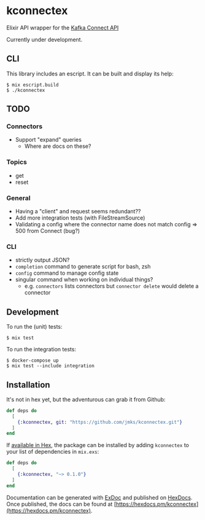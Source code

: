 # kconnectex

Elixir API wrapper for the [Kafka Connect API](https://docs.confluent.io/platform/current/connect/references/restapi.html)

Currently under development.

## CLI

This library includes an escript. It can be built and display its help:

```
$ mix escript.build
$ ./kconnectex
```

## TODO

### Connectors
* Support "expand" queries
  * Where are docs on these?

### Topics
* get
* reset

### General
* Having a "client" and request seems redundant??
* Add more integration tests (with FileStreamSource)
* Validating a config where the connector name does not match config => 500 from Connect (bug?)

### CLI
* strictly output JSON?
* `completion` command to generate script for bash, zsh
* `config` command to manage config state
* singular command when working on individual things?
  * e.g. `connectors` lists connectors but `connector delete` would delete a connector

## Development

To run the (unit) tests:

```
$ mix test
```

To run the integration tests:

```
$ docker-compose up
$ mix test --include integration
```

## Installation

It's not in hex yet, but the adventurous can grab it from Github:

```elixir
def deps do
  [
    {:kconnectex, git: "https://github.com/jmks/kconnectex.git"}
  ]
end
```

If [available in Hex](https://hex.pm/docs/publish), the package can be installed
by adding `kconnectex` to your list of dependencies in `mix.exs`:

```elixir
def deps do
  [
    {:kconnectex, "~> 0.1.0"}
  ]
end
```

Documentation can be generated with [ExDoc](https://github.com/elixir-lang/ex_doc)
and published on [HexDocs](https://hexdocs.pm). Once published, the docs can
be found at [https://hexdocs.pm/kconnectex](https://hexdocs.pm/kconnectex).
